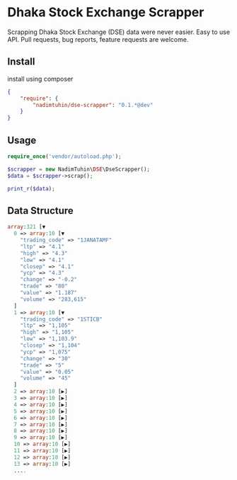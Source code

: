# Dhaka Stock Exchange Scrapper
Scrapping Dhaka Stock Exchange (DSE) data were never easier. Easy to use API. Pull requests, bug reports, feature requests are welcome.

## Install 
install using composer
```json
{
    "require": {
        "nadimtuhin/dse-scrapper": "0.1.*@dev"
    }
}
```

## Usage
```php
require_once('vendor/autoload.php');

$scrapper = new NadimTuhin\DSE\DseScrapper();
$data = $scrapper->scrap();

print_r($data);
```


## Data Structure
```php
array:321 [▼
  0 => array:10 [▼
    "trading_code" => "1JANATAMF"
    "ltp" => "4.1"
    "high" => "4.3"
    "low" => "4.1"
    "closep" => "4.1"
    "ycp" => "4.3"
    "change" => "-0.2"
    "trade" => "80"
    "value" => "1.187"
    "volume" => "283,615"
  ]
  1 => array:10 [▼
    "trading_code" => "1STICB"
    "ltp" => "1,105"
    "high" => "1,105"
    "low" => "1,103.9"
    "closep" => "1,104"
    "ycp" => "1,075"
    "change" => "30"
    "trade" => "5"
    "value" => "0.05"
    "volume" => "45"
  ]
  2 => array:10 [▶]
  3 => array:10 [▶]
  4 => array:10 [▶]
  5 => array:10 [▶]
  6 => array:10 [▶]
  7 => array:10 [▶]
  8 => array:10 [▶]
  9 => array:10 [▶]
  10 => array:10 [▶]
  11 => array:10 [▶]
  12 => array:10 [▶]
  13 => array:10 [▶]
  ....
```